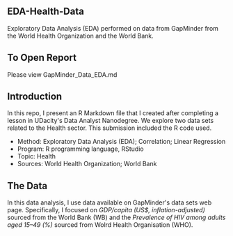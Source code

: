 ## EDA-Health-Data
Exploratory Data Analysis (EDA) performed on data from GapMinder from the World Health Organization and the World Bank.

## To Open Report
Please view GapMinder_Data_EDA.md

## Introduction
In this repo, I present an R Markdown file that I created after completing a lesson in UDacity's Data Analyst Nanodegree.
We explore two data sets related to the Health sector. This submission included the R code used.

* Method: Exploratory Data Analysis (EDA); Correlation; Linear Regression
* Program: R programming language, RStudio
* Topic: Health
* Sources: World Health Organization; World Bank

## The Data
In this data analysis, I use data available on GapMinder's data sets web page. Specifically, I focused on _GDP/capita (US$, inflation-adjusted)_ sourced from the World Bank (WB) and the _Prevalence of HIV among adults aged 15–49 (%)_ sourced from Wolrd Health Organisation (WHO).
